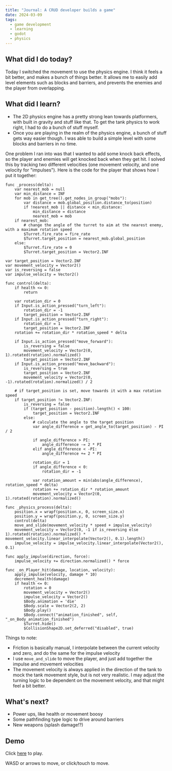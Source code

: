 ```yaml
---
title: "Journal: A CRUD developer builds a game"
date: 2024-03-09
tags:
  - game development
  - learning
  - godot
  - physics
---
```


## What did I do today?

Today I switched the movement to use the physics engine. I think it feels a bit better, and makes a bunch of things better. It allows me to easily add level elements such as blocks and barriers, and prevents the enemies and the player from overlapping.

## What did I learn?

- The 2D physics engine has a pretty strong lean towards platformers, with built in gravity and stuff like that. To get the tank physics to work right, I had to do a bunch of stuff myself.
- Once you are playing in the realm of the physics engine, a bunch of stuff gets way easier though. I was able to build a simple level with some blocks and barriers in no time.

One problem I ran into was that I wanted to add some knock back effects, so the player and enemies will get knocked back when they get hit. I solved this by tracking two different velocities (one movement velocity, and one velocity for "impulses"). Here is the code for the player that shows how I put it together:

```gdscript
func _process(delta):
	var nearest_mob = null
	var min_distance = INF
	for mob in get_tree().get_nodes_in_group("mobs"):
		var distance = mob.global_position.distance_to(position)
		if !nearest_mob || distance < min_distance:
			min_distance = distance
			nearest_mob = mob
	if nearest_mob:
		# change the angle of the turret to aim at the nearest enemy, with a maximum rotation speed
		$Turret.fire_rate = fire_rate
		$Turret.target_position = nearest_mob.global_position
	else:
		$Turret.fire_rate = 0
		$Turret.target_position = Vector2.INF

var target_position = Vector2.INF
var movement_velocity = Vector2()
var is_reversing = false
var impulse_velocity = Vector2()

func control(delta):
	if health <= 0:
		return

	var rotation_dir = 0
	if Input.is_action_pressed("turn_left"):
		rotation_dir = -1
		target_position = Vector2.INF
	if Input.is_action_pressed("turn_right"):
		rotation_dir = 1
		target_position = Vector2.INF
	rotation += rotation_dir * rotation_speed * delta

	if Input.is_action_pressed("move_forward"):
		is_reversing = false
		movement_velocity = Vector2(0, 1).rotated(rotation).normalized()
		target_position = Vector2.INF
	if Input.is_action_pressed("move_backward"):
		is_reversing = true
		target_position = Vector2.INF
		movement_velocity = Vector2(0, -1).rotated(rotation).normalized() / 2

	# if target_position is set, move towards it with a max rotation speed
	if target_position != Vector2.INF:
		is_reversing = false
		if (target_position - position).length() < 100:
			target_position = Vector2.INF
		else:
			# calculate the angle to the target position
			var angle_difference = get_angle_to(target_position) - PI / 2

			if angle_difference > PI:
				angle_difference -= 2 * PI
			elif angle_difference < -PI:
				angle_difference += 2 * PI

			rotation_dir = 1
			if angle_difference < 0:
				rotation_dir = -1

			var rotation_amount = min(abs(angle_difference), rotation_speed * delta)
			rotation += rotation_dir * rotation_amount
			movement_velocity = Vector2(0, 1).rotated(rotation).normalized()

func _physics_process(delta):
	position.x = wrapf(position.x, 0, screen_size.x)
	position.y = wrapf(position.y, 0, screen_size.y)
	control(delta)
	move_and_slide(movement_velocity * speed + impulse_velocity)
	movement_velocity = Vector2(0, -1 if is_reversing else 1).rotated(rotation).normalized() * movement_velocity.linear_interpolate(Vector2(), 0.1).length()
	impulse_velocity = impulse_velocity.linear_interpolate(Vector2(), 0.1)

func apply_impulse(direction, force):
	impulse_velocity += direction.normalized() * force

func _on_Player_hit(damage, location, velocity):
	apply_impulse(velocity, damage * 10)
	decrement_health(damage)
	if health <= 0:
		rotation = 0
		movement_velocity = Vector2()
		impulse_velocity = Vector2()
		$Body.animation = 'die'
		$Body.scale = Vector2(2, 2)
		$Body.play()
		$Body.connect("animation_finished", self, "_on_Body_animation_finished")
		$Turret.hide()
		$CollisionShape2D.set_deferred("disabled", true)
```

Things to note:

- Friction is basically manual, I interpolate between the current velocity and zero, and do the same for the impulse velocity
- I use `move_and_slide` to move the player, and just add together the impulse and movement velocities
- The movement velocity is always applied in the direction of the tank to mock the tank movement style, but is not very realistic. I may adjust the turning logic to be dependent on the movement velocity, and that might feel a bit better.

## What's next?

- Power ups, like health or movement boosy
- Some pathfinding type logic to drive around barriers
- New weapons (splash damage!?)

## Demo

Click [here](/iron-fury/builds/2024-03-09) to play.

WASD or arrows to move, or click/touch to move.
